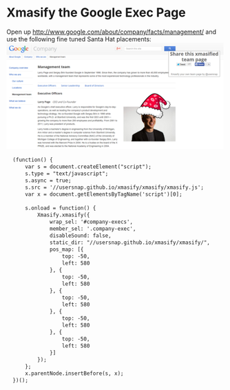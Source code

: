 Xmasify the Google Exec Page
============================

Open up http://www.google.com/about/company/facts/management/ and use the following
fine tuned Santa Hat placements:
![Google Exec](google.jpg)

```
  (function() {
      var s = document.createElement("script");
      s.type = "text/javascript";
      s.async = true;
      s.src = '//usersnap.github.io/xmasify/xmasify/xmasify.js';
      var x = document.getElementsByTagName('script')[0];

      s.onload = function() {
          Xmasify.xmasify({
              wrap_sel: '#company-execs',
              member_sel: '.company-exec',
              disableSound: false,
              static_dir: "//usersnap.github.io/xmasify/xmasify/",
              pos_map: [{
                  top: -50,
                  left: 580
              }, {
                  top: -50,
                  left: 580
              }, {
                  top: -50,
                  left: 580
              }, {
                  top: -50,
                  left: 580
              }, {
                  top: -50,
                  left: 580
              }]
          });
      };
      x.parentNode.insertBefore(s, x);
  })();
```

